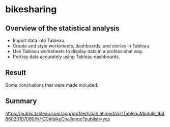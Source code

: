 # bikesharing

## Overview of the statistical analysis

- Import data into Tableau.
- Create and style worksheets, dashboards, and stories in Tableau.
- Use Tableau worksheets to display data in a professional way.
- Portray data accurately using Tableau dashboards.

## Result

Some conclusions that were made included:

## Summary

https://public.tableau.com/app/profile/hibah.ahmed/viz/TableauModule_16486020197060/NYCCitibikeChallenge?publish=yes

